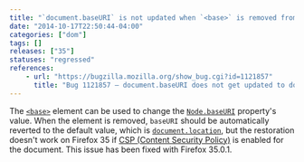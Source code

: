 ```yaml
---
title: "`document.baseURI` is not updated when `<base>` is removed from CSP-enabled pages"
date: "2014-10-17T22:50:44-04:00"
categories: ["dom"]
tags: []
releases: ["35"]
statuses: "regressed"
references:
    - url: "https://bugzilla.mozilla.org/show_bug.cgi?id=1121857"
      title: "Bug 1121857 – document.baseURI does not get updated to document.location after base tag is removed from DOM for site with a CSP"
---
```

The [`<base>`](https://developer.mozilla.org/docs/Web/HTML/Element/base) element can be used to change the [`Node.baseURI`](https://developer.mozilla.org/docs/Web/API/Node.baseURI) property's value. When the element is removed, `baseURI` should be automatically reverted to the default value, which is [`document.location`](https://developer.mozilla.org/docs/Web/API/document.location), but the restoration doesn't work on Firefox 35 if [CSP (Content Security Policy)](https://developer.mozilla.org/docs/Web/Security/CSP) is enabled for the document. This issue has been fixed with Firefox 35.0.1.
